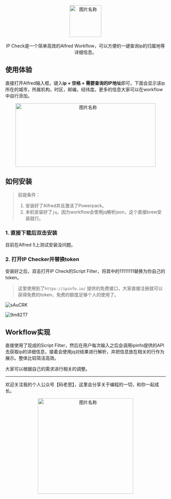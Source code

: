 
<div align="center">  <img src="https://imgs.lfeng.tech/images/2023/09/ip.png" width = "100" height = "100" alt="图片名称" align=center /> </div>
<br />
<div align="center">  IP Check是一个简单高效的Alfred Workflow，可以方便的一键查询ip的归属地等详细信息。 </div>


## 使用体验

直接打开Alfred输入框，键入**ip + 空格 + 需要查询的IP地址**即可，下面会显示该ip所在的城市，所属机构，时区，邮编，经纬度。更多的信息大家可以在workflow中自行添加。

<div align="center">  <img src="https://imgs.lfeng.tech/images/2023/09/YE0p9P.png" width = "440" height = "200" alt="图片名称" align=center /> </div>


## 如何安装

> 前提条件：
> 1. 安装好了Alfred并且激活了Powerpack。
> 2. 本机安装好了`jq`，因为workflow会使用jq解析json，这个直接brew安装就行。
### 1. 直接下载后双击安装

目前在Alfred 5上测试安装没问题。

### 2. 打开IP Checker并替换token

安装好之后，双击打开IP Check的Script Filter，将其中的11111111替换为你自己的token。

> 这里使用到了`https://ipinfo.io/` 提供的免费接口，大家直接注册就可以获得免费的token，免费的额度足够个人的使用了。

![sAuCRK](https://imgs.lfeng.tech/images/2023/09/sAuCRK.png)

![9m82T7](https://imgs.lfeng.tech/images/2023/09/9m82T7.png)

## Workflow实现

直接使用了现成的Script Filter，然后在用户每次输入之后会调用ipinfo提供的API去获取ip的详细信息，接着会使用jq对结果进行解析，并把信息放在相关的行作为展示。整体比较简洁高效。

大家可以根据自己的需求进行相关的调整。

---

欢迎关注我的个人公众号【码老思】，这里会分享关于编程的一切，和你一起成长。

<div align="center">  <img src="https://imgs.lfeng.tech/images/2023/09/JwgHMm.png" width = "300" height = "300" alt="图片名称" align=center /> </div>
